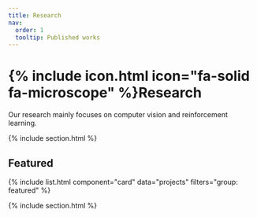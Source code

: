 ```yaml
---
title: Research
nav:
  order: 1
  tooltip: Published works
---
```


# {% include icon.html icon="fa-solid fa-microscope" %}Research

Our research mainly focuses on computer vision and reinforcement learning.


{% include section.html %}

## Featured

{% include list.html component="card" data="projects" filters="group: featured" %}

{% include section.html %}